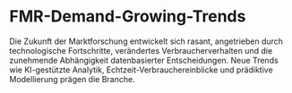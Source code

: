 # FMR-Demand-Growing-Trends
Die Zukunft der Marktforschung entwickelt sich rasant, angetrieben durch technologische Fortschritte, verändertes Verbraucherverhalten und die zunehmende Abhängigkeit datenbasierter Entscheidungen. Neue Trends wie KI-gestützte Analytik, Echtzeit-Verbrauchereinblicke und prädiktive Modellierung prägen die Branche.
